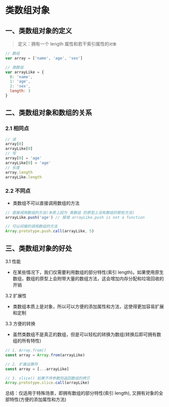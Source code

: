 # 类数组对象

## 一、类数组对象的定义

> 定义：拥有一个 length 属性和若干索引属性的`对象`

```js
// 数组
var array = ['name', 'age', 'sex']

// 类数组
var arrayLike = {
  0: 'name',
  1: 'age',
  2: 'sex',
  length: 3
}
```

## 二、类数组对象和数组的关系

### 2.1 相同点

```js
// 读
array[0]
arrayLike[0]
// 写
array[0] = 'age'
arrayLike[0] = 'age'
// 长度
array.length
arrayLike.length
```

### 2.2 不同点

* 类数组不可以直接调用数组的方法

```js
// 直接调用数组的方法(本质上因为 类数组 的原型上没有数组的那些方法)
arrayLike.push('age') // 报错 arrayLike.push is not a function

// 可以间接的调用数组的方法
Array.prototype.push.call(arrayLike, 5)
```

## 三、类数组对象的好处

3.1 性能

* 在某些情况下，我们仅需要利用数组的部分特性(索引 length)。如果使用原生数组，数组的原型上会附带大量的数组方法，这会增加内存分配和垃圾回收的开销

3.2 扩展性

* 类数组本质上是对象，所以可以方便的添加属性和方法，这使得更加容易扩展和定制

3.3 方便的转换

* 虽然类数组不是真正的数组，但是可以轻松的转换为数组(转换后即可拥有数组的所有特性)

```js
// 1. Array.from()
const array = Array.from(arrayLike)

// 2. 扩展运算符
const array = [...arrayLike]

// 3. slice() 如果不传参数则返回数组的拷贝
Array.prototype.slice.call(arrayLike)

```

总结：仅适用于特殊场景，即拥有数组的部分特性(索引 length), 又拥有对象的全部特性(方便的添加属性和方法)
